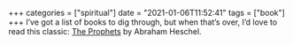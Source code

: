 +++
categories = ["spiritual"]
date = "2021-01-06T11:52:41"
tags = ["book"]
+++
I’ve got a list of books to dig through, but when that’s over, I’d love to read this classic: [The Prophets](https://www.amazon.com/gp/aw/d/1598561812/ref=tmm_hrd_title_0?ie=UTF8&qid=1608494096&sr=8-1) by Abraham Heschel.
               